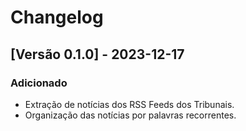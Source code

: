 # Changelog

## [Versão 0.1.0] - 2023-12-17

### Adicionado

- Extração de notícias dos RSS Feeds dos Tribunais.
- Organização das notícias por palavras recorrentes.